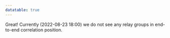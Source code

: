 ```yaml
---
datatable: true
---
```



Great! Currently (2022-08-23 18:00) we do not see any relay groups
in end-to-end correlation position.
